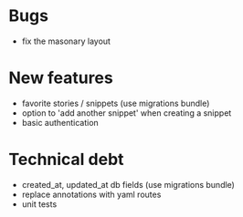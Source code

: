 
Bugs
===
- fix the masonary layout 

New features
===
- favorite stories / snippets (use migrations bundle)
- option to 'add another snippet' when creating a snippet
- basic authentication

Technical debt
===
- created_at, updated_at db fields (use migrations bundle)
- replace annotations with yaml routes
- unit tests

